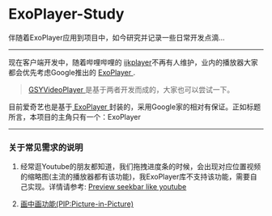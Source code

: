 <!--
 * @Author: BertKing
 * @version: 
 * @Date: 2020-09-02 20:26:00
 * @LastEditors: BertKing
 * @LastEditTime: 2020-09-02 20:51:01
 * @FilePath: /undefined/Users/bertking/Documents/GitHub/ExoPlayer-Study/README.md
 * @Description: 
-->
# ExoPlayer-Study
伴随着ExoPlayer应用到项目中，如今研究并记录一些日常开发点滴...

---
现在客户端开发中，随着哔哩哔哩的 [ijkplayer](https://github.com/bilibili/ijkplayer)不再有人维护，业内的播放器大家都会优先考虑Google推出的 [ ExoPlayer ](https://github.com/google/ExoPlayer).
> [GSYVideoPlayer
](https://github.com/CarGuo/GSYVideoPlayer)是基于两者开发而成的，大家也可以尝试一下。



目前爱奇艺也是基于[ ExoPlayer ](https://github.com/google/ExoPlayer)封装的，采用Google家的相对有保证。正如标题所言，本项目的主角只有一个：ExoPlayer

---

### 关于常见需求的说明
1. 经常逛Youtube的朋友都知道，我们拖拽进度条的时候，会出现对应位置视频的缩略图(主流的播放器都有该功能)，我ExoPlayer库不支持该功能，需要自己实现。详情请参考: [Preview seekbar like youtube ](https://github.com/google/ExoPlayer/issues/5254)

2. [画中画功能(PIP:Picture-in-Picture)](https://developer.android.com/guide/topics/ui/picture-in-picture#java)
